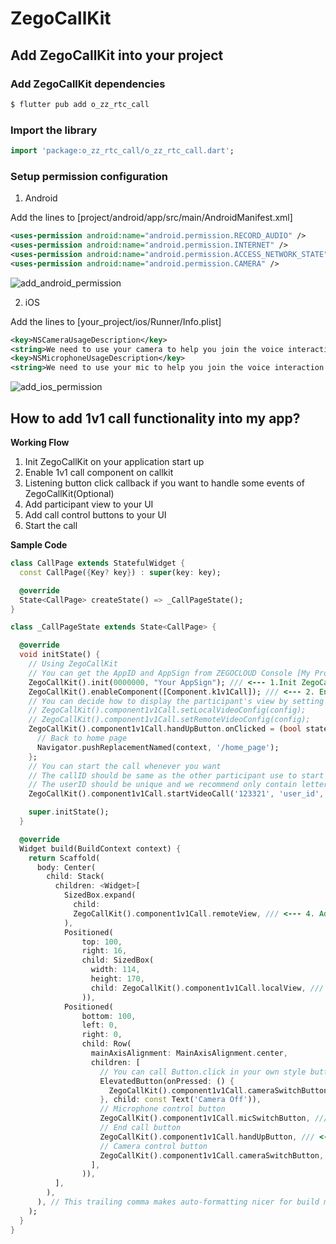 # ZegoCallKit

## Add ZegoCallKit into your project

### Add ZegoCallKit dependencies
```bash
$ flutter pub add o_zz_rtc_call
```

### Import the library
```dart
import 'package:o_zz_rtc_call/o_zz_rtc_call.dart';
```

### Setup permission configuration

1. Android
   
Add the lines to [project/android/app/src/main/AndroidManifest.xml]
```xml
<uses-permission android:name="android.permission.RECORD_AUDIO" />
<uses-permission android:name="android.permission.INTERNET" />
<uses-permission android:name="android.permission.ACCESS_NETWORK_STATE" />
<uses-permission android:name="android.permission.CAMERA" />
```
![add_android_permission](https://user-images.githubusercontent.com/5242852/173782994-56139dd3-ce83-48ea-ae21-e01e359813ef.gif)


2. iOS
   
Add the lines to [your_project/ios/Runner/Info.plist]
```xml
<key>NSCameraUsageDescription</key>
<string>We need to use your camera to help you join the voice interaction.</string>
<key>NSMicrophoneUsageDescription</key>
<string>We need to use your mic to help you join the voice interaction.</string>
```
![add_ios_permission](https://user-images.githubusercontent.com/5242852/173783331-7e3a3849-0265-424d-84a1-05022458471a.gif)


## How to add 1v1 call functionality into my app?

**Working Flow**

1. Init ZegoCallKit on your application start up
2. Enable 1v1 call component on callkit
3. Listening button click callback if you want to handle some events of ZegoCallKit(Optional)
4. Add participant view to your UI
5. Add call control buttons to your UI
6. Start the call

**Sample Code**
```dart
class CallPage extends StatefulWidget {
  const CallPage({Key? key}) : super(key: key);

  @override
  State<CallPage> createState() => _CallPageState();
}

class _CallPageState extends State<CallPage> {

  @override
  void initState() {
    // Using ZegoCallKit
    // You can get the AppID and AppSign from ZEGOCLOUD Console [My Projects] : https://console.zegocloud.com/project
    ZegoCallKit().init(0000000, "Your AppSign"); /// <--- 1.Init ZegoCallKit on your application start up, we put it on CallPage's initState() just for example.
    ZegoCallKit().enableComponent([Component.k1v1Call]); /// <--- 2. Enable 1v1 call component on callkit
    // You can decide how to display the participant's view by setting some options
    // ZegoCallKit().component1v1Call.setLocalVideoConfig(config);
    // ZegoCallKit().component1v1Call.setRemoteVideoConfig(config);
    ZegoCallKit().component1v1Call.handUpButton.onClicked = (bool stateOn) { /// <--- 3. Listening button click callback if you want to handle some events of ZegoCallKit
      // Back to home page
      Navigator.pushReplacementNamed(context, '/home_page');
    };
    // You can start the call whenever you want
    // The callID should be same as the other participant use to start the call. We recommend only contain letters, numbers, and '_'.
    // The userID should be unique and we recommend only contain letters, numbers, and '_'.
    ZegoCallKit().component1v1Call.startVideoCall('123321', 'user_id', 'user_name'); /// <--- 6. Start the call

    super.initState();
  }

  @override
  Widget build(BuildContext context) {
    return Scaffold(
      body: Center(
        child: Stack(
          children: <Widget>[
            SizedBox.expand(
              child:
              ZegoCallKit().component1v1Call.remoteView, /// <--- 4. Add participant view to your UI
            ),
            Positioned(
                top: 100,
                right: 16,
                child: SizedBox(
                  width: 114,
                  height: 170,
                  child: ZegoCallKit().component1v1Call.localView, /// <--- 4. Add participant view to your UI
                )),
            Positioned(
                bottom: 100,
                left: 0,
                right: 0,
                child: Row(
                  mainAxisAlignment: MainAxisAlignment.center,
                  children: [
                    // You can call Button.click in your own style button instead using the prebuilt button provided by the ZegoCallComponent.
                    ElevatedButton(onPressed: () {
                      ZegoCallKit().component1v1Call.cameraSwitchButton.click(false);
                    }, child: const Text('Camera Off')),
                    // Microphone control button
                    ZegoCallKit().component1v1Call.micSwitchButton, /// <--- 5. Add call control buttons to your UI
                    // End call button
                    ZegoCallKit().component1v1Call.handUpButton, /// <--- 5. Add call control buttons to your UI
                    // Camera control button
                    ZegoCallKit().component1v1Call.cameraSwitchButton, /// <--- 5. Add call control buttons to your UI
                  ],
                )),
          ],
        ),
      ), // This trailing comma makes auto-formatting nicer for build methods.
    );
  }
}
```



